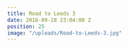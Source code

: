 ```yaml
---
title: Road to Leeds 3
date: 2016-09-28 23:04:00 Z
position: 25
image: "/uploads/Road-to-Leeds-3.jpg"
---
```


